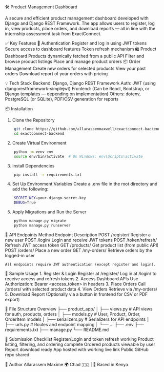 🛠️ Product Management Dashboard

A secure and efficient product management dashboard developed with Django and Django REST Framework. The app allows users to register, log in, view products, place orders, and download reports — all in line with the internship assessment task from ExactConnect.

✅ Key Features
    🔐 Authentication
        Register and log in using JWT tokens
        Secure access to dashboard features
        Token refresh mechanism
    🛍️ Product Dashboard
        Products dynamically fetched from a public API
        Filter and browse product listings
        Place and manage product orders
    📦 Order Management
        Create new orders for selected products
        View your past orders
        Download report of your orders with pricing

💡 Tech Stack
    Backend: Django, Django REST Framework
    Auth: JWT (using djangorestframework-simplejwt)
    Frontend: (Can be React, Bootstrap, or Django templates — depending on implementation)
    Others: dotenv, PostgreSQL (or SQLite), PDF/CSV generation for reports


📦 Installation
1. Clone the Repository
```bash
    git clone https://github.com/allarassemmaxwell/exactconnect-backend
    cd exactconnect-backend
```

2. Create Virtual Environment
```bash
    python -m venv env
    source env/bin/activate  # On Windows: env\Scripts\activate
```

3. Install Dependencies
```bash
    pip install -r requirements.txt
```

4. Set Up Environment Variables
Create a .env file in the root directory and add the following:
```bash
    SECRET_KEY=your-django-secret-key
    DEBUG=True
```

5. Apply Migrations and Run the Server
```bash
    python manage.py migrate
    python manage.py runserver
```

🔗 API Endpoints
    Method	        Endpoint	            Description
    POST	        /register/	            Register a new user
    POST	        /login/	                Login and receive JWT tokens
    POST	        /token/refresh/	        Refresh JWT access token
    GET	            /products/	            Get product list (from public API)
    POST	        /orders/	            Place a new order
    GET	            /my-orders/	            Retrieve orders by the logged-in user

    All endpoints require JWT authentication (except register and login).

🧪 Sample Usage
    1. Register & Login
        Register at /register/
        Log in at /login/ to receive access and refresh tokens
    2. Access Dashboard APIs
        Use Authorization: Bearer <access_token> in headers
    3. Place Orders
        Call /orders/ with selected product data
    4. View Orders
        Retrieve via /my-orders/
    5. Download Report
        (Optionally via a button in frontend for CSV or PDF export)

📁 File Structure Overview
    ├── product_app/
│   ├── views.py         # API views for auth, products, orders
│   ├── models.py        # User, Product, Order, OrderItem models
│   ├── serializers.py   # Serializers for API endpoints
│   ├── urls.py          # Routes and endpoint mapping
│   └── ...
├── .env
├── requirements.txt
├── manage.py
└── README.md

📆 Submission Checklist
    Register/Login and token refresh working
    Product listing, filtering, and ordering complete
    Ordered products viewable by user
    Report download ready
    App hosted with working live link
    Public GitHub repo shared

 👤 Author
Allarassem Maxime
🌍 Chad 🇹🇩 | 📍 Based in Kenya
